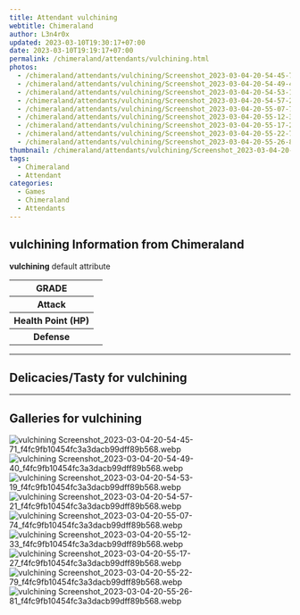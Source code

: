 ```yaml
---
title: Attendant vulchining
webtitle: Chimeraland
author: L3n4r0x
updated: 2023-03-10T19:30:17+07:00
date: 2023-03-10T19:19:17+07:00
permalink: /chimeraland/attendants/vulchining.html
photos:
  - /chimeraland/attendants/vulchining/Screenshot_2023-03-04-20-54-45-71_f4fc9fb10454fc3a3dacb99dff89b568.webp
  - /chimeraland/attendants/vulchining/Screenshot_2023-03-04-20-54-49-40_f4fc9fb10454fc3a3dacb99dff89b568.webp
  - /chimeraland/attendants/vulchining/Screenshot_2023-03-04-20-54-53-19_f4fc9fb10454fc3a3dacb99dff89b568.webp
  - /chimeraland/attendants/vulchining/Screenshot_2023-03-04-20-54-57-21_f4fc9fb10454fc3a3dacb99dff89b568.webp
  - /chimeraland/attendants/vulchining/Screenshot_2023-03-04-20-55-07-74_f4fc9fb10454fc3a3dacb99dff89b568.webp
  - /chimeraland/attendants/vulchining/Screenshot_2023-03-04-20-55-12-33_f4fc9fb10454fc3a3dacb99dff89b568.webp
  - /chimeraland/attendants/vulchining/Screenshot_2023-03-04-20-55-17-27_f4fc9fb10454fc3a3dacb99dff89b568.webp
  - /chimeraland/attendants/vulchining/Screenshot_2023-03-04-20-55-22-79_f4fc9fb10454fc3a3dacb99dff89b568.webp
  - /chimeraland/attendants/vulchining/Screenshot_2023-03-04-20-55-26-81_f4fc9fb10454fc3a3dacb99dff89b568.webp
thumbnail: /chimeraland/attendants/vulchining/Screenshot_2023-03-04-20-54-45-71_f4fc9fb10454fc3a3dacb99dff89b568.webp
tags:
  - Chimeraland
  - Attendant
categories:
  - Games
  - Chimeraland
  - Attendants
---
```


<section id="bootstrap-wrapper"><link rel="stylesheet" href="https://rawcdn.githack.com/dimaslanjaka/Web-Manajemen/bb6505ea081a75a7c845f65fb9d939276931c82f/css/bootstrap-4.5-wrapper.css"/><h2>vulchining Information from Chimeraland</h2><p><b>vulchining</b> default attribute <table><tr><th>GRADE</th><td></td></tr><tr><th>Attack</th><td></td></tr><tr><th>Health Point (HP)</th><td></td></tr><tr><th>Defense</th><td></td></tr></table></p><hr/><h2>Delicacies/Tasty for vulchining</h2><hr/><div id="gallery"><h2>Galleries for vulchining</h2><div class="row"><div class="col-lg-6 col-12"><img src="/chimeraland/attendants/vulchining/Screenshot_2023-03-04-20-54-45-71_f4fc9fb10454fc3a3dacb99dff89b568.webp" alt="vulchining Screenshot_2023-03-04-20-54-45-71_f4fc9fb10454fc3a3dacb99dff89b568.webp"/></div><div class="col-lg-6 col-12"><img src="/chimeraland/attendants/vulchining/Screenshot_2023-03-04-20-54-49-40_f4fc9fb10454fc3a3dacb99dff89b568.webp" alt="vulchining Screenshot_2023-03-04-20-54-49-40_f4fc9fb10454fc3a3dacb99dff89b568.webp"/></div><div class="col-lg-6 col-12"><img src="/chimeraland/attendants/vulchining/Screenshot_2023-03-04-20-54-53-19_f4fc9fb10454fc3a3dacb99dff89b568.webp" alt="vulchining Screenshot_2023-03-04-20-54-53-19_f4fc9fb10454fc3a3dacb99dff89b568.webp"/></div><div class="col-lg-6 col-12"><img src="/chimeraland/attendants/vulchining/Screenshot_2023-03-04-20-54-57-21_f4fc9fb10454fc3a3dacb99dff89b568.webp" alt="vulchining Screenshot_2023-03-04-20-54-57-21_f4fc9fb10454fc3a3dacb99dff89b568.webp"/></div><div class="col-lg-6 col-12"><img src="/chimeraland/attendants/vulchining/Screenshot_2023-03-04-20-55-07-74_f4fc9fb10454fc3a3dacb99dff89b568.webp" alt="vulchining Screenshot_2023-03-04-20-55-07-74_f4fc9fb10454fc3a3dacb99dff89b568.webp"/></div><div class="col-lg-6 col-12"><img src="/chimeraland/attendants/vulchining/Screenshot_2023-03-04-20-55-12-33_f4fc9fb10454fc3a3dacb99dff89b568.webp" alt="vulchining Screenshot_2023-03-04-20-55-12-33_f4fc9fb10454fc3a3dacb99dff89b568.webp"/></div><div class="col-lg-6 col-12"><img src="/chimeraland/attendants/vulchining/Screenshot_2023-03-04-20-55-17-27_f4fc9fb10454fc3a3dacb99dff89b568.webp" alt="vulchining Screenshot_2023-03-04-20-55-17-27_f4fc9fb10454fc3a3dacb99dff89b568.webp"/></div><div class="col-lg-6 col-12"><img src="/chimeraland/attendants/vulchining/Screenshot_2023-03-04-20-55-22-79_f4fc9fb10454fc3a3dacb99dff89b568.webp" alt="vulchining Screenshot_2023-03-04-20-55-22-79_f4fc9fb10454fc3a3dacb99dff89b568.webp"/></div><div class="col-lg-6 col-12"><img src="/chimeraland/attendants/vulchining/Screenshot_2023-03-04-20-55-26-81_f4fc9fb10454fc3a3dacb99dff89b568.webp" alt="vulchining Screenshot_2023-03-04-20-55-26-81_f4fc9fb10454fc3a3dacb99dff89b568.webp"/></div></div></div></section>